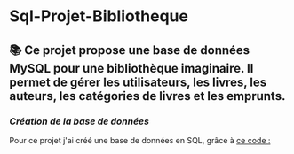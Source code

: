 # Sql-Projet-Bibliotheque
##  📚 Ce projet propose une base de données MySQL pour une bibliothèque imaginaire. Il permet de gérer les utilisateurs, les livres, les auteurs, les catégories de livres et les emprunts.

### *Création de la base de données*
Pour ce projet j'ai créé une base de données en SQL, grâce à [ce code :](bibliotheque.sql)
